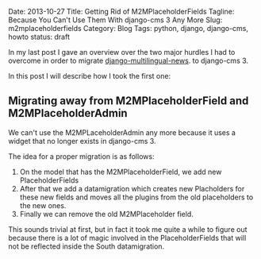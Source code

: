 Date: 2013-10-27
Title: Getting Rid of M2MPlaceholderFields
Tagline: Because You Can't Use Them With django-cms 3 Any More
Slug: m2mplaceholderfields
Category: Blog
Tags: python, django, django-cms, howto
status: draft

In my last post I gave an overview over the two major hurdles I had to overcome
in order to migrate
[django-multilingual-news](https://github.com/bitmazk/django-multilingual-news).
to django-cms 3.

In this post I will describe how I took the first one:

## Migrating away from M2MPlaceholderField and M2MPlaceholderAdmin

We can't use the M2MPLaceholderAdmin any more because it uses a widget that
no longer exists in django-cms 3.

The idea for a proper migration is as follows:

1. On the model that has the M2MPlaceholderField, we add new PlaceholderFields
2. After that we add a datamigration which creates new Placholders for these
   new fields and moves all the plugins from the old placeholders to the new
   ones.
3. Finally we can remove the old M2MPlaceholder field.

This sounds trivial at first, but in fact it took me quite a while to figure
out because there is a lot of magic involved in the PlaceholderFields that will
not be reflected inside the South datamigration.
